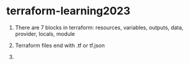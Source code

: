 # terraform-learning2023

1. There are 7 blocks in terraform: resources, variables, outputs, data, provider, locals, module

2. Terraform files end with .tf or tf.json

3. 